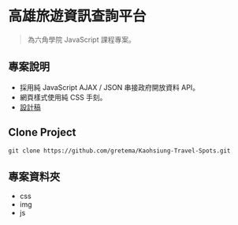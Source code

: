 # 高雄旅遊資訊查詢平台

> 為六角學院 JavaScript 課程專案。

## 專案說明

- 採用純 JavaScript AJAX / JSON 串接政府開放資料 API。
- 網頁樣式使用純 CSS 手刻。
- [設計稿](https://hexschool.github.io/JavaScript_HomeWork/#artboard3)

## Clone Project

```
git clone https://github.com/gretema/Kaohsiung-Travel-Spots.git
```

## 專案資料夾

- css
- img
- js
